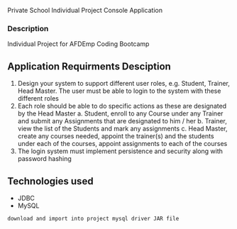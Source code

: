 Private School Individual Project Console Application
### Description
Individual Project for AFDEmp Coding Bootcamp
## Application Requirments Desciption
1. Design your system to support different user roles, e.g. Student, Trainer, Head Master. The user must be able to login to the system with these different roles
2. Each role should be able to do specific actions as these are designated by the Head Master
	a. Student, enroll to any Course under any Trainer and submit any Assignments that are designated to him / her
	b. Trainer, view the list of the Students and mark any assignments
	c. Head Master, create any courses needed, appoint the trainer(s) and the students under each of the courses, appoint assignments to each of the courses
3. The login system must implement persistence and security along with password hashing
## Technologies used
* JDBC
* MySQL
```
download and import into project mysql driver JAR file
```
